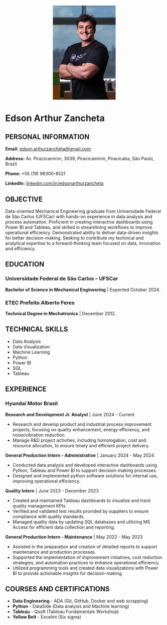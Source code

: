 <p align="center">
  <img src="assets/img/profile.jpg" alt="Edson Arthur Zancheta" width="200" class="profile-img">
</p>

# Edson Arthur Zancheta

## PERSONAL INFORMATION

**Email:** edson.arthurzancheta@gmail.com

**Address:** Av. Piracicamirim, 3039, Piracicamirim, Piracicaba, São Paulo, Brazil

**Phone:** +55 (19) 99300-8521

**LinkedIn:** [linkedin.com/in/edsonarthurzancheta](https://linkedin.com/in/edsonarthurzancheta)


## OBJECTIVE
Data-oriented Mechanical Engineering graduate from Universidade Federal de São Carlos (UFSCar) with hands-on experience in data analysis and process automation. Proficient in creating interactive dashboards using Power BI and Tableau, and skilled in streamlining workflows to improve operational efficiency. Demonstrated ability to deliver data-driven insights for better decision-making. Seeking to contribute my technical and analytical expertise to a forward-thinking team focused on data, innovation and efficiency.

## EDUCATION

### Universidade Federal de São Carlos – UFSCar
**Bachelor of Science in Mechanical Engineering** | Expected October 2024.

### ETEC Prefeito Alberto Feres
**Technical Degree in Mechatronics** | December 2012.

## TECHNICAL SKILLS

* Data Analysis
* Data Visualization
* Machine Learning
* Python
* Power BI
* SQL
* Tableau

## EXPERIENCE

### Hyundai Motor Brasil

**Research and Development Jr. Analyst** | June 2024 - Current
* Research and develop product and industrial process improvement projects, focusing on quality enhancement, energy efficiency, and noise/vibration reduction.
* Manage R&D project activities, including homologation, cost and resource allocation, to ensure timely and efficient project delivery.

**General Production Intern - Administrative** | January 2024 - May 2024
* Conducted data analysis and developed interactive dashboards using Python, Tableau and Power BI to support decision-making processes.
* Designed and implemented python software solutions for internal use, improving operational efficiency.

**Quality Intern** | June 2023 - December 2023
* Created and maintained Tableau dashboards to visualize and track quality management KPIs.
* Verified and validated test results provided by suppliers to ensure compliance with quality standards.
* Managed quality data by updating SQL databases and utilizing MS Access for efficient data collection and reporting.

**General Production Intern - Maintenance** | May 2022 - May 2023
* Assisted in the preparation and creation of detailed reports to support maintenance and production processes.
* Supported the implementation of improvement initiatives, cost reduction strategies, and automation practices to enhance operational efficiency.
* Utilized programming tools and created data visualizations with Power BI to provide actionable insights for decision-making.

## COURSES AND CERTIFICATIONS

* **Data Engineering** - ADA (Git, GitHub, Docker and web scrapping)
* **Python** - DataSide (Data analysis and Machine learning)
* **Tableau** - Qsoft (Tableau Fundamentals Workshop)
* **Yellow Belt** - Excelint (Six sigma)
